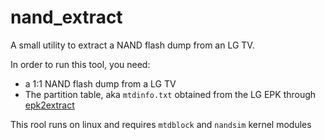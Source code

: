# nand_extract

A small utility to extract a NAND flash dump from an LG TV.

In order to run this tool, you need:
- a 1:1 NAND flash dump from a LG TV
- The partition table, aka `mtdinfo.txt` obtained from the LG EPK through [epk2extract](https://github.com/openlgtv/epk2extract)

This rool runs on linux and requires `mtdblock` and `nandsim` kernel modules
